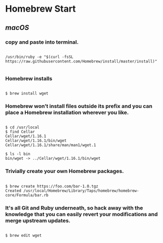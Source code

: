 # Homebrew Start #

## *macOS* ##

### copy and paste into terminal. ###

```terminal

/usr/bin/ruby -e "$(curl -fsSL https://raw.githubusercontent.com/Homebrew/install/master/install)"


```
### Homebrew installs ###

```

$ brew install wget

```


### Homebrew won’t install files outside its prefix and you can place a Homebrew installation wherever you like. ###


```

$ cd /usr/local
$ find Cellar
Cellar/wget/1.16.1
Cellar/wget/1.16.1/bin/wget
Cellar/wget/1.16.1/share/man/man1/wget.1

$ ls -l bin
bin/wget -> ../Cellar/wget/1.16.1/bin/wget

```

### Trivially create your own Homebrew packages. ###


```

$ brew create https://foo.com/bar-1.0.tgz
Created /usr/local/Homebrew/Library/Taps/homebrew/homebrew-core/Formula/bar.rb

```

###  It's all Git and Ruby underneath, so hack away with the knowledge that you can easily revert your modifications and merge upstream updates.  ###


```

$ brew edit wget 

```




